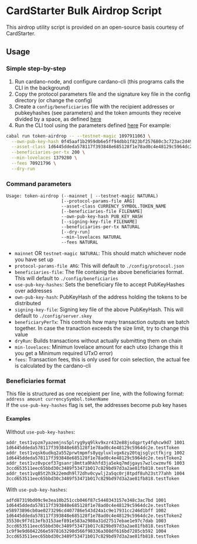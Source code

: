 # CardStarter Bulk Airdrop Script

This airdrop utility script is provided on an open-source basis courtesy of CardStarter.

## Usage

### Simple step-by-step

1. Run cardano-node, and configure cardano-cli (this programs calls the CLI in the background)
2. Copy the protocol parameters file and the signature key file in the config directory (or change the config)
3. Create a `config/beneficiaries` file with the recipient addresses or pubkeyhashes (see parameters) and the token amounts they receive divided by a space, as defined [here](#beneficiaries-format)
4. Run the CLI tool using the parameters defined [here](#command-parameters)
   For example:

```sh
cabal run token-airdrop -- --testnet-magic 1097911063 \
  --own-pub-key-hash 0f45aaf1b2959db6e5ff94dbb1f823bf257680c3c723ac2d49f97546 \
  --asset-class 1d6445ddeda578117f393848e685128f1e78ad0c4e48129c5964dc2e.testToken \
  --beneficiaries-per-tx 200 \
  --min-lovelaces 1379280 \
  --fees 70921796 \
  --dry-run
```

### Command parameters

```
Usage: token-airdrop (--mainnet | --testnet-magic NATURAL)
                     [--protocol-params-file ARG]
                     --asset-class CURRENCY_SYMBOL.TOKEN_NAME
                     [--beneficiaries-file FILENAME]
                     --own-pub-key-hash PUB_KEY_HASH
                     [--signing-key-file FILENAME]
                     --beneficiaries-per-tx NATURAL
                     [--dry-run]
                     --min-lovelaces NATURAL
                     --fees NATURAL
```

- `mainnet` OR `testnet-magic NATURAL`: This should match whichever node you have set up
- `protocol-params-file ARG`: This will default to `./config/protocol.json`
- `beneficiaries-file`: The file containig the above beneficiaries format. This will default to `./config/beneficiaries`
- `use-pub-key-hashes`: Sets the beneficiary file to accept PubKeyHashes over addresses
- `own-pub-key-hash`: PubKeyHash of the address holding the tokens to be distributed
- `signing-key-file`: Signing key file of the above PubKeyHash. This will default to `./config/server.skey`
- `beneficiaryPerTx`: This controls how many transaction outputs we batch together. In case the tranaction exceeds the size limit, try to change this value
- `dryRun`: Builds transactions without actually submitting them on chain
- `min-lovelaces`: Minimun lovelace amount for each utxo (change this it you get a Minimum required UTxO error)
- `fees`: Transaction fees, this is only used for coin selection, the actual fee is calculated by the cardano-cli

### Beneficiaries format

This file is structured as one receipient per line, with the following format:  
`address amount currencySymbol.tokenName`  
If the `use-pub-key-hashes` flag is set, the addresses become pub key hases

#### Examples

Without `use-pub-key-hashes`:

```
addr_test1vpzm7yazemjns5plryg9yq9lkv9xzr432e88jsdqprty4fqhcw9d7 1001 1d6445ddeda578117f393848e685128f1e78ad0c4e48129c5964dc2e.testToken
addr_test1vqsk6udkq2a552prwtmpmfs8yqyluxlvgx6zy20tqjsglyctfkjrg 1002 1d6445ddeda578117f393848e685128f1e78ad0c4e48129c5964dc2e.testToken2
addr_test1vz0vpcef37gsanrj8mtta9hkhfd3ja5ekq7mdjgays7wzlcwzmvf6 1003 3ccd653511eec65bbd30c3489f53471b017c829bd97d3a2ae81fb818.testToken
addr_test1vq85t2h3k22emdh9l72dhv0cywlj2a5qc0rj8tpdf8uh23st77ahh 1004 3ccd653511eec65bbd30c3489f53471b017c829bd97d3a2ae81fb818.testToken
```

With `use-pub-key-hashes`:

```
adfd87319bd09c9e3ea10b251ccb046f87c5440343157e348c3ac7bd 1001 1d6445ddeda578117f393848e685128f1e78ad0c4e48129c5964dc2e.testToken
e58973896cb0ae0273296cd407786e543d24a1c9e17931cc246d1bff 1002 1d6445ddeda578117f393848e685128f1e78ad0c4e48129c5964dc2e.testToken2
35530c9f7d13efb3153aef891e583a2980a31d27517ebae1e97c7dab 1003 3ccd653511eec65bbd30c3489f53471b017c829bd97d3a2ae81fb818.testToken
1c9f9e9d6042266e5978163298d566f98336a308df616bd7285cb592 1004 3ccd653511eec65bbd30c3489f53471b017c829bd97d3a2ae81fb818.testToken
```

